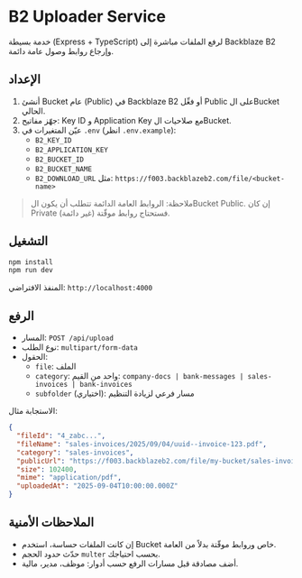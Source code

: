 # B2 Uploader Service

خدمة بسيطة (Express + TypeScript) لرفع الملفات مباشرة إلى Backblaze B2 وإرجاع روابط وصول عامة دائمة.

## الإعداد

1) أنشئ Bucket عام (Public) في Backblaze B2 أو فعِّل Public على الBucket الحالي.
2) جهّز مفاتيح: Key ID و Application Key مع صلاحيات الBucket.
3) عيّن المتغيرات في `.env` (انظر `.env.example`):
   - `B2_KEY_ID`
   - `B2_APPLICATION_KEY`
   - `B2_BUCKET_ID`
   - `B2_BUCKET_NAME`
   - `B2_DOWNLOAD_URL` مثل: `https://f003.backblazeb2.com/file/<bucket-name>`

> ملاحظة: الروابط العامة الدائمة تتطلب أن يكون الBucket Public. إن كان Private فستحتاج روابط موقّتة (غير دائمة).

## التشغيل

```bash
npm install
npm run dev
```

المنفذ الافتراضي: `http://localhost:4000`

## الرفع

- المسار: `POST /api/upload`
- نوع الطلب: `multipart/form-data`
- الحقول:
  - `file`: الملف
  - `category`: واحد من القيم: `company-docs | bank-messages | sales-invoices | bank-invoices`
  - `subfolder` (اختياري): مسار فرعي لزيادة التنظيم

الاستجابة مثال:

```json
{
  "fileId": "4_zabc...",
  "fileName": "sales-invoices/2025/09/04/uuid--invoice-123.pdf",
  "category": "sales-invoices",
  "publicUrl": "https://f003.backblazeb2.com/file/my-bucket/sales-invoices/2025/09/04/uuid--invoice-123.pdf",
  "size": 102400,
  "mime": "application/pdf",
  "uploadedAt": "2025-09-04T10:00:00.000Z"
}
```

## الملاحظات الأمنية

- إن كانت الملفات حساسة، استخدم Bucket خاص وروابط موقّتة بدلاً من العامة.
- حدّث حدود الحجم `multer` بحسب احتياجك.
- أضف مصادقة قبل مسارات الرفع حسب أدوار: موظف، مدير، مالية.